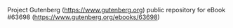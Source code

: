 Project Gutenberg (https://www.gutenberg.org) public repository for
eBook #63698 (https://www.gutenberg.org/ebooks/63698)
